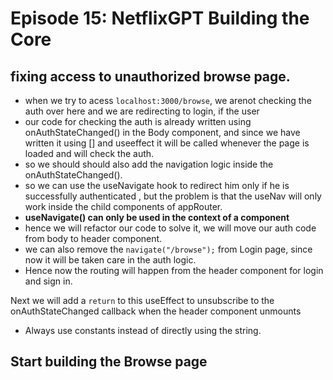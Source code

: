 # Episode 15: NetflixGPT Building the Core

## fixing access to unauthorized browse page.

- when we try to acess `localhost:3000/browse`, we arenot checking the auth over here and we are redirecting to login, if the user
- our code for checking the auth is already written using onAuthStateChanged() in the Body component, and since we have written it using [] and useeffect it will be called whenever the page is loaded and will check the auth.
- so we should should also add the navigation logic inside the onAuthStateChanged().
- so we can use the useNavigate hook to redirect him only if he is successfully authenticated , but the problem is that the useNav will only work inside the child components of appRouter.
- **useNavigate() can only be used in the context of a <Router> component**
- hence we will refactor our code to solve it, we will move our auth code from body to header component.
- we can also remove the `navigate("/browse");` from Login page, since now it will be taken care in the auth logic.
- Hence now the routing will happen from the header component for login and sign in.

Next we will add a ``return`` to this useEffect to unsubscribe to the onAuthStateChanged callback when the header component unmounts

- Always use constants instead of directly using the string.

## Start building the Browse page



















